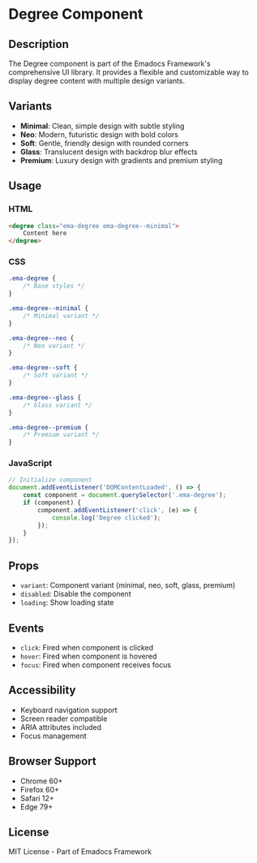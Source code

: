 # Degree Component

## Description
The Degree component is part of the Emadocs Framework's comprehensive UI library. It provides a flexible and customizable way to display degree content with multiple design variants.

## Variants
- **Minimal**: Clean, simple design with subtle styling
- **Neo**: Modern, futuristic design with bold colors
- **Soft**: Gentle, friendly design with rounded corners
- **Glass**: Translucent design with backdrop blur effects
- **Premium**: Luxury design with gradients and premium styling

## Usage

### HTML
```html
<degree class="ema-degree ema-degree--minimal">
    Content here
</degree>
```

### CSS
```css
.ema-degree {
    /* Base styles */
}

.ema-degree--minimal {
    /* Minimal variant */
}

.ema-degree--neo {
    /* Neo variant */
}

.ema-degree--soft {
    /* Soft variant */
}

.ema-degree--glass {
    /* Glass variant */
}

.ema-degree--premium {
    /* Premium variant */
}
```

### JavaScript
```javascript
// Initialize component
document.addEventListener('DOMContentLoaded', () => {
    const component = document.querySelector('.ema-degree');
    if (component) {
        component.addEventListener('click', (e) => {
            console.log('Degree clicked');
        });
    }
});
```

## Props
- `variant`: Component variant (minimal, neo, soft, glass, premium)
- `disabled`: Disable the component
- `loading`: Show loading state

## Events
- `click`: Fired when component is clicked
- `hover`: Fired when component is hovered
- `focus`: Fired when component receives focus

## Accessibility
- Keyboard navigation support
- Screen reader compatible
- ARIA attributes included
- Focus management

## Browser Support
- Chrome 60+
- Firefox 60+
- Safari 12+
- Edge 79+

## License
MIT License - Part of Emadocs Framework
